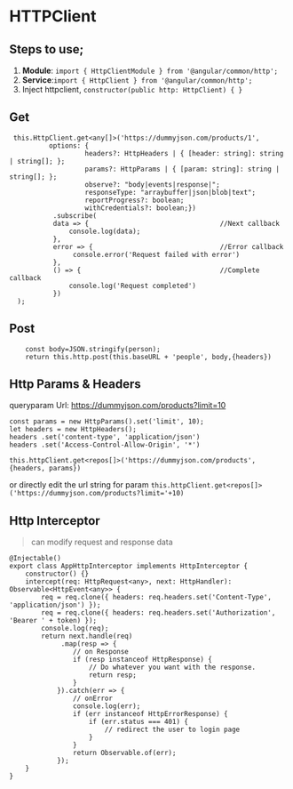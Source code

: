 # HTTPClient

## Steps to use;
1. **Module**: ```import { HttpClientModule } from '@angular/common/http';```  
2. **Service**:```import { HttpClient } from '@angular/common/http';```
3. Inject httpclient, ```constructor(public http: HttpClient) { }```


## Get
```
 this.HttpClient.get<any[]>('https://dummyjson.com/products/1',
          options: {
                   headers?: HttpHeaders | { [header: string]: string | string[]; };
                   params?: HttpParams | { [param: string]: string | string[]; };
                   observe?: "body|events|response|";
                   responseType: "arraybuffer|json|blob|text";
                   reportProgress?: boolean; 
                   withCredentials?: boolean;})
           .subscribe(
           data => {                                 //Next callback
               console.log(data);
           },
           error => {                                //Error callback
                console.error('Request failed with error')    
           },
           () => {                                   //Complete callback
               console.log('Request completed')
           })
  );
```
## Post
```
    const body=JSON.stringify(person);
    return this.http.post(this.baseURL + 'people', body,{headers})
```

## Http Params & Headers
queryparam Url: https://dummyjson.com/products?limit=10  
```
const params = new HttpParams().set('limit', 10);
let headers = new HttpHeaders();
headers .set('content-type', 'application/json')
headers .set('Access-Control-Allow-Origin', '*')

this.httpClient.get<repos[]>('https://dummyjson.com/products',{headers, params})
```
or directly edit the url string for param 
```this.httpClient.get<repos[]>('https://dummyjson.com/products?limit='+10)```  

## Http Interceptor  
> can modify request and response data  

```
@Injectable()
export class AppHttpInterceptor implements HttpInterceptor {
    constructor() {}
    intercept(req: HttpRequest<any>, next: HttpHandler): Observable<HttpEvent<any>> {
        req = req.clone({ headers: req.headers.set('Content-Type', 'application/json') });
        req = req.clone({ headers: req.headers.set('Authorization', 'Bearer ' + token) });
        console.log(req);
        return next.handle(req)
             .map(resp => {
                // on Response
                if (resp instanceof HttpResponse) {
                    // Do whatever you want with the response.
                    return resp;
                }
            }).catch(err => {
                // onError
                console.log(err);
                if (err instanceof HttpErrorResponse) {
                    if (err.status === 401) {
                        // redirect the user to login page
                    }
                }
                return Observable.of(err);
            });
    }
}
```
